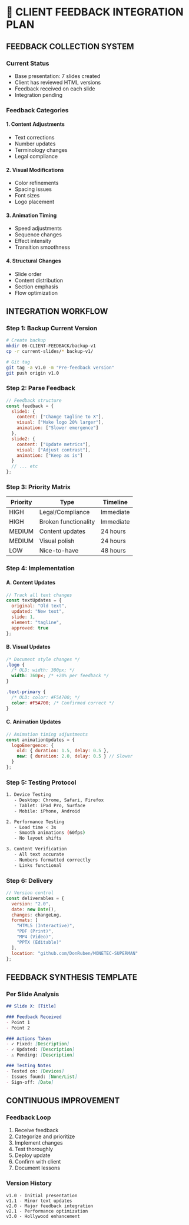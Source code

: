 # 📝 CLIENT FEEDBACK INTEGRATION PLAN

## FEEDBACK COLLECTION SYSTEM

### Current Status
- Base presentation: 7 slides created
- Client has reviewed HTML versions
- Feedback received on each slide
- Integration pending

### Feedback Categories

#### 1. Content Adjustments
- Text corrections
- Number updates  
- Terminology changes
- Legal compliance

#### 2. Visual Modifications
- Color refinements
- Spacing issues
- Font sizes
- Logo placement

#### 3. Animation Timing
- Speed adjustments
- Sequence changes
- Effect intensity
- Transition smoothness

#### 4. Structural Changes
- Slide order
- Content distribution
- Section emphasis
- Flow optimization

## INTEGRATION WORKFLOW

### Step 1: Backup Current Version
```bash
# Create backup
mkdir 06-CLIENT-FEEDBACK/backup-v1
cp -r current-slides/* backup-v1/

# Git tag
git tag -a v1.0 -m "Pre-feedback version"
git push origin v1.0
```

### Step 2: Parse Feedback
```javascript
// Feedback structure
const feedback = {
  slide1: {
    content: ["Change tagline to X"],
    visual: ["Make logo 20% larger"],
    animation: ["Slower emergence"]
  },
  slide2: {
    content: ["Update metrics"],
    visual: ["Adjust contrast"],
    animation: ["Keep as is"]
  }
  // ... etc
};
```

### Step 3: Priority Matrix

| Priority | Type | Timeline |
|----------|------|----------|
| HIGH | Legal/Compliance | Immediate |
| HIGH | Broken functionality | Immediate |
| MEDIUM | Content updates | 24 hours |
| MEDIUM | Visual polish | 24 hours |
| LOW | Nice-to-have | 48 hours |

### Step 4: Implementation

#### A. Content Updates
```javascript
// Track all text changes
const textUpdates = {
  original: "Old text",
  updated: "New text",
  slide: 1,
  element: "tagline",
  approved: true
};
```

#### B. Visual Updates
```css
/* Document style changes */
.logo {
  /* OLD: width: 300px; */
  width: 360px; /* +20% per feedback */
}

.text-primary {
  /* OLD: color: #F5A700; */
  color: #F5A700; /* Confirmed correct */
}
```

#### C. Animation Updates
```javascript
// Animation timing adjustments
const animationUpdates = {
  logoEmergence: {
    old: { duration: 1.5, delay: 0.5 },
    new: { duration: 2.0, delay: 0.5 } // Slower
  }
};
```

### Step 5: Testing Protocol

```bash
1. Device Testing
   - Desktop: Chrome, Safari, Firefox
   - Tablet: iPad Pro, Surface
   - Mobile: iPhone, Android

2. Performance Testing
   - Load time < 3s
   - Smooth animations (60fps)
   - No layout shifts

3. Content Verification
   - All text accurate
   - Numbers formatted correctly
   - Links functional
```

### Step 6: Delivery

```javascript
// Version control
const deliverables = {
  version: "2.0",
  date: new Date(),
  changes: changeLog,
  formats: [
    "HTML5 (Interactive)",
    "PDF (Print)",
    "MP4 (Video)",
    "PPTX (Editable)"
  ],
  location: "github.com/DonRuben/MONETEC-SUPERMAN"
};
```

## FEEDBACK SYNTHESIS TEMPLATE

### Per Slide Analysis
```markdown
## Slide X: [Title]

### Feedback Received
- Point 1
- Point 2

### Actions Taken
- ✓ Fixed: [Description]
- ✓ Updated: [Description]
- ⚠ Pending: [Description]

### Testing Notes
- Tested on: [Devices]
- Issues found: [None/List]
- Sign-off: [Date]
```

## CONTINUOUS IMPROVEMENT

### Feedback Loop
1. Receive feedback
2. Categorize and prioritize
3. Implement changes
4. Test thoroughly
5. Deploy update
6. Confirm with client
7. Document lessons

### Version History
```
v1.0 - Initial presentation
v1.1 - Minor text updates
v2.0 - Major feedback integration
v2.1 - Performance optimization
v3.0 - Hollywood enhancement
```